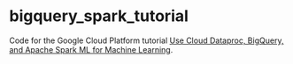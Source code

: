 # bigquery_spark_tutorial

Code for the Google Cloud Platform tutorial [Use Cloud Dataproc, BigQuery, and Apache Spark ML for Machine Learning](https://cloud.google.com/dataproc/docs/tutorials/bigquery-sparkml).
